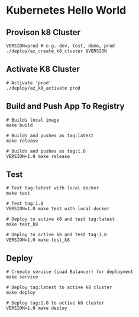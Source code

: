 # Kubernetes Hello World

## Provison k8 Cluster

```
VERSION=prod # e.g. dev, test, demo, prod
./deploy/az_create_k8_cluster $VERSION
```

## Activate K8 Cluster
```
# Activate 'prod'
./deploy/az_k8_activate prod
```

## Build and Push App To Registry
```
# Builds local image
make build

# Builds and pushes as tag:latest
make release

# Builds and pushes as tag:1.0
VERSION=1.0 make release
```

## Test
```
# Test tag:latest with local docker
make test

# Test tag:1.0
VERSION=1.0 make test with local docker

# Deploy to active k8 and test tag:latest
make test_k8

# Deploy to active k8 and test tag:1.0
VERSION=1.0 make test_k8
```

## Deploy
```
# Creeate service (Load Balancer) for deployment
make service

# Deploy tag:latest to active k8 cluster
make deploy

# Deploy tag:1.0 to active k8 cluster
VERSION=1.0 make deploy
```
